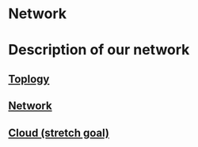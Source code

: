 # Network
# Description of our network
## [Toplogy](https://github.com/NetworkProtectVeteran/Network/wiki/Topology)
## [Network](https://github.com/NetworkProtectVeteran/Network/wiki/Network)
## [Cloud (stretch goal)](https://github.com/NetworkProtectVeteran/Network/wiki/Cloud)
